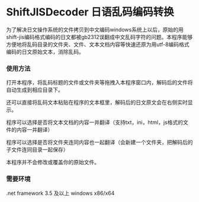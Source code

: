 # ShiftJISDecoder 日语乱码编码转换

为了解决日文操作系统的文件拷贝到中文编码windows系统上以后，原始的用shift-jis编码格式编码的日文都被gb2312误翻成中文乱码字符的问题。本程序能够方便地将乱码目录的文件夹、文件、文本文档内容等快速还原为用utf-8编码格式编码的日文原始文本，消除乱码。

### 使用方法

打开本程序，将乱码标题的文件或文件夹等拖拽入本程序窗口内，解码后的文件将自动生成到相应目录下。

还可以直接将乱码文本粘贴在程序的文本框里，解码后的日文原文会在右侧实时显示。

程序可以选择是否将文本文档的内容一并翻译（支持txt，ini，html，js格式的文件的内容一并翻译）

程序可以选择是否将文件夹连同内容也一起翻译（会新建一个文件夹，把解码后的子文件连同目录一起保存）

本程序并不会修改或覆盖你的原始文件。

### 需要环境

.net framework 3.5 及以上
windows x86/x64

